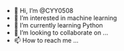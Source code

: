 - 👋 Hi, I’m @CYY0508
- 👀 I’m interested in machine learning 
- 🌱 I’m currently learning Python
- 💞️ I’m looking to collaborate on ...
- 📫 How to reach me ...

<!---
CYY0508/CYY0508 is a ✨ special ✨ repository because its `README.md` (this file) appears on your GitHub profile.
You can click the Preview link to take a look at your changes.
--->
